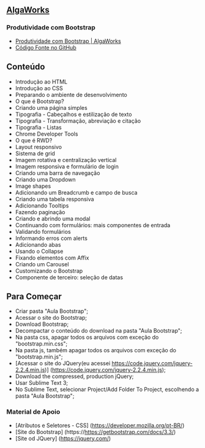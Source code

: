 ## [AlgaWorks](https://www.algaworks.com/)
### Produtividade com Bootstrap
- [Produtividade com Bootstrap | AlgaWorks](https://www.algaworks.com/meus-cursos/workshop-bootstrap)
- [Código Fonte no GitHub](https://github.com/algaworks/workshop-bootstrap3)
## Conteúdo
- Introdução ao HTML
- Introdução ao CSS
- Preparando o ambiente de desenvolvimento
- O que é Bootstrap?
- Criando uma página simples
- Tipografia - Cabeçalhos e estilização de texto
- Tipografia - Transformação, abreviação e citação
- Tipografia - Listas
- Chrome Developer Tools
- O que é RWD?
- Layout responsivo
- Sistema de grid
- Imagem rotativa e centralização vertical
- Imagem responsiva e formulário de login
- Criando uma barra de navegação
- Criando uma Dropdown
- Image shapes
- Adicionando um Breadcrumb e campo de busca
- Criando uma tabela responsiva
- Adicionando Tooltips
- Fazendo paginação
- Criando e abrindo uma modal
- Continuando com formulários: mais componentes de entrada
- Validando formulários
- Informando erros com alerts
- Adicionando abas
- Usando o Collapse
- Fixando elementos com Affix
- Criando um Carousel
- Customizando o Bootstrap
- Componente de terceiro: seleção de datas
## Para Começar
- Criar pasta "Aula Bootstrap";
- Acessar o site do Bootstrap;
- Download Bootstrap;
- Decompactar o conteúdo do download na pasta "Aula Bootstrap";
- Na pasta css, apagar todos os arquivos com exceção do "bootstrap.min.css";
- Na pasta js, também apagar todos os arquivos com exceção do "bootstrap.min.js";
- [Acessar o site do JQuery(eu acessei https://code.jquery.com/jquery-2.2.4.min.js)] (https://code.jquery.com/jquery-2.2.4.min.js);
- Download the compressed, production jQuery;
- Usar Sublime Text 3;
- No Sublime Text, selecionar Project/Add Folder To Project, escolhendo a pasta "Aula Bootstrap";
### Material de Apoio
- [Atributos e Seletores - CSS] (https://developer.mozilla.org/pt-BR/)
- [Site do Bootstrap] (https://https://getbootstrap.com/docs/3.3/)
- [Site od JQuery] (https://jquery.com/)
